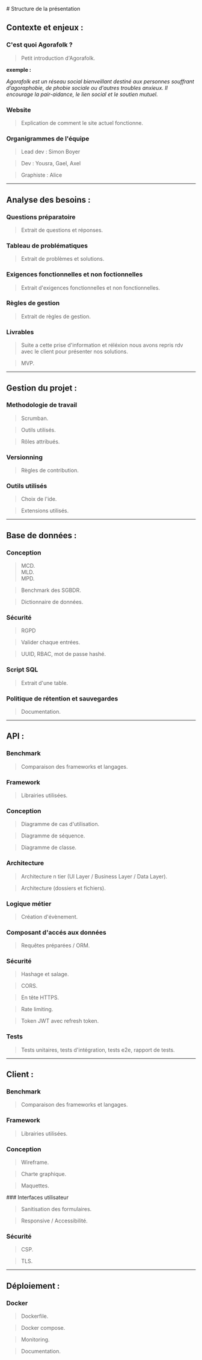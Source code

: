 # Structure de la présentation

## Contexte et enjeux :

### C'est quoi Agorafolk ?

> Petit introduction d'Agorafolk.

**exemple :**

_Agorafolk est un réseau social bienveillant destiné aux personnes souffrant d’agoraphobie, de phobie sociale ou d'autres troubles anxieux. Il encourage la pair-aidance, le lien social et le soutien mutuel._

### Website

> Explication de comment le site actuel fonctionne.

### Organigrammes de l'équipe

> Lead dev : Simon Boyer

> Dev : Yousra, Gael, Axel

> Graphiste : Alice

---

## Analyse des besoins :

### Questions préparatoire

> Extrait de questions et réponses.

### Tableau de problématiques

> Extrait de problèmes et solutions.

### Exigences fonctionnelles et non foctionnelles

> Extrait d'exigences fonctionnelles et non fonctionnelles.

### Règles de gestion

> Extrait de règles de gestion.

### Livrables

> Suite a cette prise d'information et réléxion nous avons repris rdv avec le client pour présenter nos solutions.

> MVP.

---

## Gestion du projet :

### Methodologie de travail

> Scrumban.

> Outils utilisés.

> Rôles attribués.

### Versionning

> Règles de contribution.

### Outils utilisés

> Choix de l'ide.

> Extensions utilisés.

---

## Base de données :

### Conception

> MCD.  
> MLD.  
> MPD.

> Benchmark des SGBDR.

> Dictionnaire de données.

### Sécurité

> RGPD

> Valider chaque entrées.

> UUID, RBAC, mot de passe hashé.

### Script SQL

> Extrait d'une table.

### Politique de rétention et sauvegardes

> Documentation.

---

## API :

### Benchmark

> Comparaison des frameworks et langages.

### Framework

> Librairies utilisées.

### Conception

> Diagramme de cas d'utilisation.

> Diagramme de séquence.

> Diagramme de classe.

### Architecture

> Architecture n tier (UI Layer / Business Layer / Data Layer).

> Architecture (dossiers et fichiers).

### Logique métier

> Création d'évènement.

### Composant d'accés aux données

> Requêtes préparées / ORM.

### Sécurité

> Hashage et salage.

> CORS.

> En tête HTTPS.

> Rate limiting.

> Token JWT avec refresh token.

### Tests

> Tests unitaires, tests d'intégration, tests e2e, rapport de tests.

---

## Client :

### Benchmark

> Comparaison des frameworks et langages.

### Framework

> Librairies utilisées.

### Conception

> Wireframe.

> Charte graphique.

> Maquettes.

### Interfaces utilisateur

> Sanitisation des formulaires.

> Responsive / Accessibilité.

### Sécurité

> CSP.

> TLS.

---

## Déploiement :

### Docker

> Dockerfile.

> Docker compose.

> Monitoring.

> Documentation.
